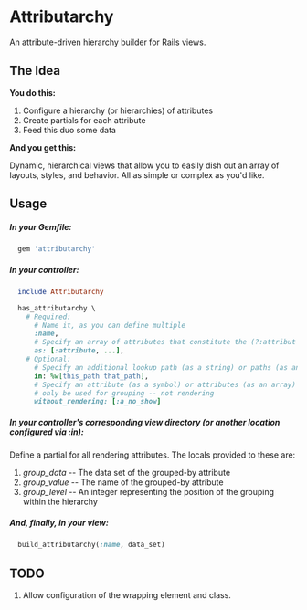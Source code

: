 # Attributarchy

An attribute-driven hierarchy builder for Rails views.

## The Idea

**You do this:**

1. Configure a hierarchy (or hierarchies) of attributes
1. Create partials for each attribute
1. Feed this duo some data

**And you get this:**

Dynamic, hierarchical views that allow you to easily dish out an array of layouts, styles, and behavior. All as simple or complex as you'd like.

## Usage

##### In your Gemfile:

```ruby
  gem 'attributarchy'
```

##### In your controller:

```ruby
  include Attributarchy

  has_attributarchy \
    # Required:
      # Name it, as you can define multiple
      :name,
      # Specify an array of attributes that constitute the (?:attribut|hier)archy
      as: [:attribute, ...],
    # Optional:
      # Specify an additional lookup path (as a string) or paths (as an array)
      in: %w[this_path that_path],
      # Specify an attribute (as a symbol) or attributes (as an array) that will
      # only be used for grouping -- not rendering
      without_rendering: [:a_no_show]
```

##### In your controller's corresponding view directory (or another location configured via :in):

Define a partial for all rendering attributes. The locals provided to these are:

1. *group_data* -- The data set of the grouped-by attribute
1. *group_value* -- The name of the grouped-by attribute
1. *group_level* -- An integer representing the position of the grouping within the hierarchy

##### And, finally, in your view:

```ruby
  build_attributarchy(:name, data_set)
```


## TODO

1. Allow configuration of the wrapping element and class.
